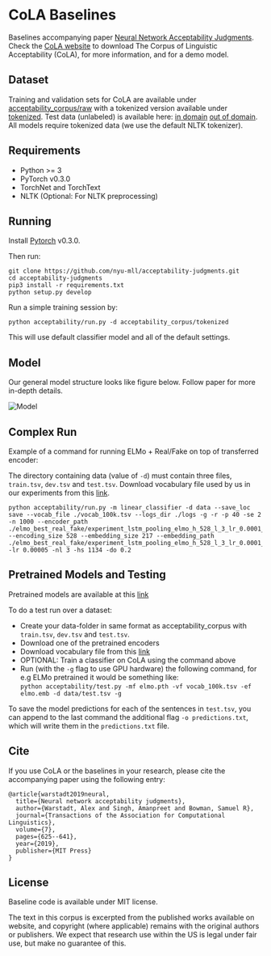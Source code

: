 # CoLA Baselines

Baselines accompanying paper [Neural Network Acceptability Judgments](https://www.nyu.edu/projects/bowman/neural_network_acceptability.pdf). Check the [CoLA website](https://nyu-mll.github.io/CoLA) to download The Corpus of Linguistic Acceptability (CoLA), for more information, and for a demo model.

## Dataset

Training and validation sets for CoLA are available under [acceptability_corpus/raw](acceptability_corpus/raw) with a tokenized version available under [tokenized](acceptability_corpus/tokenized). Test data (unlabeled) is available here: [in domain](https://www.kaggle.com/c/cola-in-domain-open-evaluation) [out of domain](https://www.kaggle.com/c/cola-out-of-domain-open-evaluation). All models require tokenized data (we use the default NLTK tokenizer).

## Requirements

- Python >= 3
- PyTorch v0.3.0
- TorchNet and TorchText
- NLTK (Optional: For NLTK preprocessing)

## Running

Install [Pytorch](https://pytorch.org/) v0.3.0.

Then run:

```
git clone https://github.com/nyu-mll/acceptability-judgments.git
cd acceptability-judgments
pip3 install -r requirements.txt
python setup.py develop
```

Run a simple training session by:

`python acceptability/run.py -d acceptability_corpus/tokenized`

This will use default classifier model and all of the default settings.

## Model

Our general model structure looks like figure below. Follow paper for more in-depth details.

![Model](https://i.imgur.com/eI4tNvd.png)

## Complex Run

Example of a command for running ELMo + Real/Fake on top of transferred encoder:

The directory containing data (value of `-d`) must contain three files, `train.tsv`, `dev.tsv` and `test.tsv`. Download vocabulary file used by us in our experiments from this [link](https://drive.google.com/file/d/14HNMByzrUM2ZJBjOqCzelFz5yJMHskFb/view?usp=sharing).

```
python acceptability/run.py -m linear_classifier -d data --save_loc save --vocab_file ./vocab_100k.tsv --logs_dir ./logs -g -r -p 40 -se 2 -n 1000 --encoder_path ./elmo_best_real_fake/experiment_lstm_pooling_elmo_h_528_l_3_lr_0.0001_e_360_do_0.2.pth --encoding_size 528 --embedding_size 217 --embedding_path ./elmo_best_real_fake/experiment_lstm_pooling_elmo_h_528_l_3_lr_0.0001_e_360_do_0.2.emb -lr 0.00005 -nl 3 -hs 1134 -do 0.2
```

## Pretrained Models and Testing

Pretrained models are available at this [link](https://drive.google.com/drive/folders/1HoHjdkc68fh7MTUBKAGZETGH5jfjsXR8?usp=sharing)

To do a test run over a dataset:

- Create your data-folder in same format as acceptability_corpus with `train.tsv`, `dev.tsv` and `test.tsv`.
- Download one of the pretrained encoders
- Download vocabulary file from this [link](https://drive.google.com/file/d/14HNMByzrUM2ZJBjOqCzelFz5yJMHskFb/view?usp=sharing)
- OPTIONAL: Train a classifier on CoLA using the command above
- Run (with the `-g` flag to use GPU hardware) the following command, for e.g ELMo pretrained it would be something like:  
  `python acceptability/test.py -mf elmo.pth -vf vocab_100k.tsv -ef elmo.emb -d data/test.tsv -g`

To save the model predictions for each of the sentences in `test.tsv`, you can append to the last command the additional flag `-o predictions.txt`, which will write them in the `predictions.txt` file.

## Cite

If you use CoLA or the baselines in your research, please cite the accompanying paper using the following entry:

```
@article{warstadt2019neural,
  title={Neural network acceptability judgments},
  author={Warstadt, Alex and Singh, Amanpreet and Bowman, Samuel R},
  journal={Transactions of the Association for Computational Linguistics},
  volume={7},
  pages={625--641},
  year={2019},
  publisher={MIT Press}
}
```

## License

Baseline code is available under MIT license.

The text in this corpus is excerpted from the published works available on website, and copyright (where applicable) remains with the original authors or publishers. We expect that research use within the US is legal under fair use, but make no guarantee of this.
